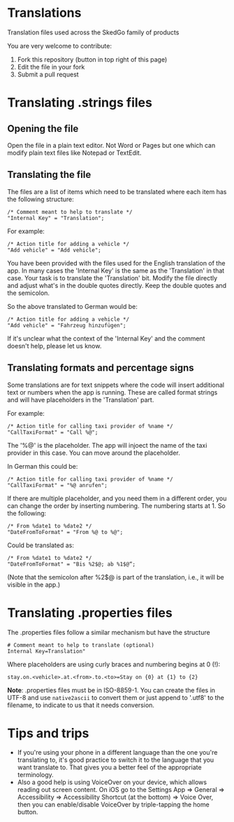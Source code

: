 Translations
============

Translation files used across the SkedGo family of products

You are very welcome to contribute:

1. Fork this repository (button in top right of this page)
2. Edit the file in your fork
3. Submit a pull request


# Translating .strings files

## Opening the file

Open the file in a plain text editor. Not Word or Pages but one which can modify plain text files like Notepad or TextEdit.


## Translating the file

The files are a list of items which need to be translated where each item has the following structure:

    /* Comment meant to help to translate */
    "Internal Key" = "Translation";

For example:

    /* Action title for adding a vehicle */
    "Add vehicle" = "Add vehicle";

You have been provided with the files used for the English translation of the app. In many cases the 'Internal Key' is the same as the 'Translation' in that case. Your task is to translate the 'Translation' bit. Modify the file directly and adjust what's in the double quotes directly. Keep the double quotes and the semicolon.

So the above translated to German would be:

    /* Action title for adding a vehicle */
    "Add vehicle" = "Fahrzeug hinzufügen";

If it's unclear what the context of the 'Internal Key' and the comment doesn't help, please let us know.


## Translating formats and percentage signs

Some translations are for text snippets where the code will insert additional text or numbers when the app is running. These are called format strings and will have placeholders in the 'Translation' part.

For example:

    /* Action title for calling taxi provider of %name */
    "CallTaxiFormat" = "Call %@";

The '%@' is the placeholder. The app will injoect the name of the taxi provider in this case. You can move around the placeholder.

In German this could be:

    /* Action title for calling taxi provider of %name */
    "CallTaxiFormat" = "%@ anrufen";

If there are multiple placeholder, and you need them in a different order, you can change the order by inserting numbering. The numbering starts at 1. So the following:

    /* From %date1 to %date2 */
    "DateFromToFormat" = "From %@ to %@";

Could be translated as:

    /* From %date1 to %date2 */
    "DateFromToFormat" = "Bis %2$@; ab %1$@“;

(Note that the semicolon after %2$@ is part of the translation, i.e., it will be visible in the app.)


# Translating .properties files

The .properties files follow a similar mechanism but have the structure

    # Comment meant to help to translate (optional)
    Internal Key=Translation"

Where placeholders are using curly braces and numbering begins at 0 (!):

    stay.on.<vehicle>.at.<from>.to.<to>=Stay on {0} at {1} to {2}

**Note**: .properties files must be in ISO-8859-1. You can create the files in UTF-8 and use `native2ascii` to convert them or just append to '.utf8' to the filename, to indicate to us that it needs conversion.


# Tips and trips

- If you're using your phone in a different language than the one you're translating to, it's good practice to switch it to the language that you want translate to. That gives you a better feel of the appropriate terminology.
- Also a good help is using VoiceOver on your device, which allows reading out screen content. On iOS go to the Settings App => General => Accessibility => Accessibility Shortcut (at the bottom) => Voice Over, then you can enable/disable VoiceOver by triple-tapping the home button.
